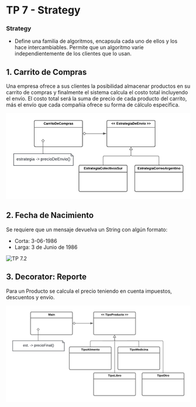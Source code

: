# TP 7 - Strategy

### Strategy
- Define una familia de algoritmos, encapsula cada uno de ellos y los hace intercambiables. Permite que un algoritmo varíe independientemente de los clientes que lo usan.

## 1. Carrito de Compras
Una empresa ofrece a sus clientes la posibilidad almacenar productos en su carrito de compras y finalmente el sistema calcula el costo total incluyendo el envío. El costo total será la suma de precio de cada producto del carrito, más el envío que cada compañía ofrece su forma de cálculo específica. 
  
![TP 7.1](/images/TP7.1.png)

## 2. Fecha de Nacimiento
Se requiere que un mensaje devuelva un String con algún formato:
- Corta: 3-06-1986
- Larga: 3 de Junio de 1986  

![TP 7.2](/images/TP6.7.png)

## 3. Decorator: Reporte
Para un Producto se calcula el precio teniendo en cuenta impuestos, descuentos y envío.
  
![TP 7.3](/images/TP7.3.png)